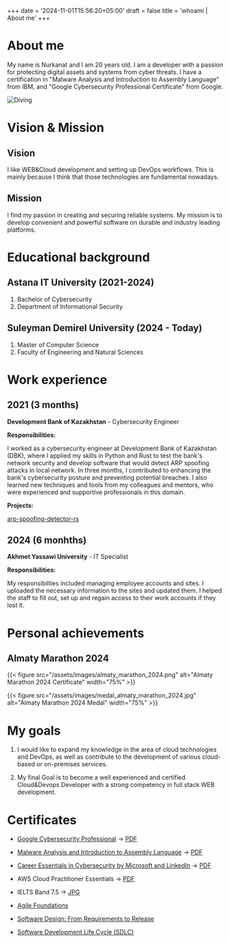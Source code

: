 +++
date = '2024-11-01T15:56:20+05:00'
draft = false
title = 'whoami | About me'
+++


# About me

My name is Nurkanat and I am 20 years old. I am a developer with a passion for protecting digital assets and systems from cyber threats. I have a certification in "Malware Analysis and Introduction to Assembly Language" from IBM, and "Google Cybersecurity Professional Certificate" from Google.

![Diving](/assets/images/diving.jpg#center)



# Vision & Mission

## Vision

I like WEB&Cloud development and setting up DevOps workflows. This is mainly because I think that those technologies are fundamental nowadays.

## Mission

I find my passion in creating and securing reliable systems. My mission is to develop convenient and powerful software on durable and industry leading platforms.



# Educational background

## Astana IT University (2021-2024)
1. Bachelor of Cybersecurity
2. Department of Informational Security

## Suleyman Demirel University (2024 - Today)
1. Master of Computer Science
2. Faculty of Engineering and Natural Sciences



# Work experience

## 2021 (3 months)
**Development Bank of Kazakhstan** - Cybersecurity Engineer

**Responsibilities:**

I worked as a cybersecurity engineer at Development Bank of Kazakhstan (DBK), where I applied my skills in Python and Rust to test the bank's network security and develop software that would detect ARP spoofing attacks in local network. In three months, I contributed to enhancing the bank's cybersecurity posture and preventing potential breaches. I also learned new techniques and tools from my colleagues and mentors, who were experienced and supportive professionals in this domain.

**Projects:**

[arp-spoofing-detector-rs](https://github.com/tuchaVshortah/arp-spoofing-detector-rs)

## 2024 (6 monhths)
**Akhmet Yassawi University** - IT Specialist

**Responsibilities:**

My responsibilties included managing employee accounts and sites. I uploaded the necessary information to the sites and updated them. I helped the staff to fill out, set up and regain access to their work accounts if they lost it.



# Personal achievements

## Almaty Marathon 2024

<!-- ![Almaty Marathon 2024 Certificate](/assets/images/almaty_marathon_2024.png) -->

{{< figure src="/assets/images/almaty_marathon_2024.png" alt="Almaty Marathon 2024 Certificate" width="75%" >}}

<!-- ![Almaty Marathon 2024 Medal](/assets/images/medal_almaty_marathon_2024.jpg) -->

{{< figure src="/assets/images/medal_almaty_marathon_2024.jpg" alt="Almaty Marathon 2024 Medal" width="75%" >}}



# My goals

1. I would like to expand my knowledge in the area of cloud technologies and DevOps, as well as contribute to the development of various cloud-based or on-premises services.

2. My final Goal is to become a well experienced and certified Cloud&Devops Developer with a strong competency in full stack WEB development.

# Certificates

- [Google Cybersecurity Professional](https://www.coursera.org/account/accomplishments/specialization/certificate/K9HHGTC2J6UH) -> [PDF](/assets/pdfs/Google_Cybersecurity_Professional.pdf)

- [Malware Analysis and Introduction to Assembly Language](https://www.coursera.org/account/accomplishments/certificate/EQWK4YF9LA3B) -> [PDF](/assets/pdfs/Malware_Analysis_and_Introduction_to_Assembly.pdf)

- [Career Essentials in Cybersecurity by Microsoft and LinkedIn](https://www.linkedin.com/learning/certificates/2d3ef827f04453926e830bde0667c0549a7d1d41a61c4c59d54c5fdac6da8a25?u=2113185) -> [PDF](/assets/images/Career_Essentials_in_Cybersecurity_by_Microsoft_and_LinkedIn.jpg)

- AWS Cloud Practitioner Essentials -> [PDF](/assets/pdfs/AWS_Cloud_Practitioner_Essentials.pdf)

- IELTS Band 7.5 -> [JPG](/assets/images/IELTS_Certificate_Band_7.5.jpg)

- [Agile Foundations](https://www.linkedin.com/learning/certificates/222be0f8dd204515e495f2725746aeb9f840c0bf925580dd2909adb77c405d08?u=2113185)

- [Software Design: From Requirements to Release](https://www.linkedin.com/learning/certificates/fa9700bfd8c47a73a640691b6f0c5d81f36a591294f92ae37ba6350c73115d64?u=2113185)

- [Software Development Life Cycle (SDLC)](https://www.linkedin.com/learning/certificates/9fde0275ae8137a5cce67039b5753ff311b17fbb7102a7a6a94ef68d995c7394?u=2113185)
